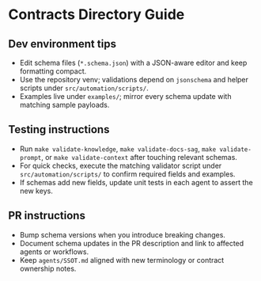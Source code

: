 # Contracts Directory Guide

## Dev environment tips
- Edit schema files (`*.schema.json`) with a JSON-aware editor and keep formatting compact.
- Use the repository venv; validations depend on `jsonschema` and helper scripts under `src/automation/scripts/`.
- Examples live under `examples/`; mirror every schema update with matching sample payloads.

## Testing instructions
- Run `make validate-knowledge`, `make validate-docs-sag`, `make validate-prompt`, or `make validate-context` after touching relevant schemas.
- For quick checks, execute the matching validator script under `src/automation/scripts/` to confirm required fields and examples.
- If schemas add new fields, update unit tests in each agent to assert the new keys.

## PR instructions
- Bump schema versions when you introduce breaking changes.
- Document schema updates in the PR description and link to affected agents or workflows.
- Keep `agents/SSOT.md` aligned with new terminology or contract ownership notes.
